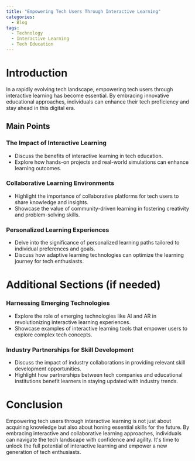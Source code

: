 ```yaml
---
title: "Empowering Tech Users Through Interactive Learning"
categories:
  - Blog
tags:
  - Technology
  - Interactive Learning
  - Tech Education
---
```


# Introduction
In a rapidly evolving tech landscape, empowering tech users through interactive learning has become essential. By embracing innovative educational approaches, individuals can enhance their tech proficiency and stay ahead in this digital era.

## Main Points
### The Impact of Interactive Learning
- Discuss the benefits of interactive learning in tech education.
- Explore how hands-on projects and real-world simulations can enhance learning outcomes.

### Collaborative Learning Environments
- Highlight the importance of collaborative platforms for tech users to share knowledge and insights.
- Showcase the value of community-driven learning in fostering creativity and problem-solving skills.

### Personalized Learning Experiences
- Delve into the significance of personalized learning paths tailored to individual preferences and goals.
- Discuss how adaptive learning technologies can optimize the learning journey for tech enthusiasts.

# Additional Sections (if needed)
### Harnessing Emerging Technologies
- Explore the role of emerging technologies like AI and AR in revolutionizing interactive learning experiences.
- Showcase examples of interactive learning tools that empower users to explore complex tech concepts.

### Industry Partnerships for Skill Development
- Discuss the impact of industry collaborations in providing relevant skill development opportunities.
- Highlight how partnerships between tech companies and educational institutions benefit learners in staying updated with industry trends.

# Conclusion
Empowering tech users through interactive learning is not just about acquiring knowledge but also about honing essential skills for the future. By embracing interactive and collaborative learning approaches, individuals can navigate the tech landscape with confidence and agility. It's time to unlock the full potential of interactive learning and empower a new generation of tech enthusiasts.